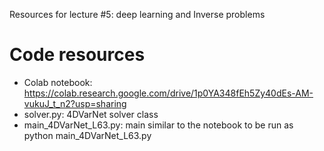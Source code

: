 Resources for lecture #5: deep learning and Inverse problems

# Code resources
- Colab notebook: https://colab.research.google.com/drive/1p0YA348fEh5Zy40dEs-AM-vukuJ_t_n2?usp=sharing
- solver.py: 4DVarNet solver class
- main_4DVarNet_L63.py: main similar to the notebook to be run as python main_4DVarNet_L63.py
